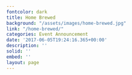 ```yaml
---
fontcolor: dark
title: Home Brewed
background: "/assets/images/home-brewed.jpg"
link: "/home-brewed/"
categories: Event Announcement
date: '2017-06-05T19:24:16.365+00:00'
description: ''
solid: ''
embed: ''
layout: page
---
```

